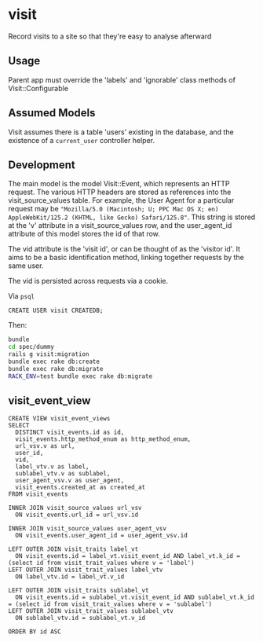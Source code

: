visit
=====

Record visits to a site so that they're easy to analyse afterward

Usage
-----

Parent app must override the 'labels' and 'ignorable' class methods of
Visit::Configurable

Assumed Models
--------------

Visit assumes there is a table 'users' existing in the database, and the
existence of a <code>current_user</code> controller helper.

Development
-----------

The main model is the model Visit::Event, which represents an HTTP request. The
various HTTP headers are stored as references into the visit_source_values
table. For example, the User Agent for a particular request may be
<code>"Mozilla/5.0 (Macintosh; U; PPC Mac OS X; en) AppleWebKit/125.2 (KHTML,
like Gecko) Safari/125.8"</code>. This string is stored at the 'v' attribute in
a visit_source_values row, and the user_agent_id attribute of this model stores
the id of that row.

The vid attribute is the 'visit id', or can be thought of as the 'visitor id'.
It aims to be a basic identification method, linking together requests by the
same user.

The vid is persisted across requests via a cookie.

Via <code>psql</code>
```psql
CREATE USER visit CREATEDB;
```

Then:
```bash
bundle
cd spec/dummy
rails g visit:migration
bundle exec rake db:create
bundle exec rake db:migrate
RACK_ENV=test bundle exec rake db:migrate
```

visit_event_view
----------------

    CREATE VIEW visit_event_views
    SELECT
      DISTINCT visit_events.id as id,
      visit_events.http_method_enum as http_method_enum,
      url_vsv.v as url,
      user_id,
      vid,
      label_vtv.v as label,
      sublabel_vtv.v as sublabel,
      user_agent_vsv.v as user_agent,
      visit_events.created_at as created_at
    FROM visit_events
    
    INNER JOIN visit_source_values url_vsv
      ON visit_events.url_id = url_vsv.id
    
    INNER JOIN visit_source_values user_agent_vsv
      ON visit_events.user_agent_id = user_agent_vsv.id
    
    LEFT OUTER JOIN visit_traits label_vt
      ON visit_events.id = label_vt.visit_event_id AND label_vt.k_id = (select id from visit_trait_values where v = 'label')
    LEFT OUTER JOIN visit_trait_values label_vtv
      ON label_vtv.id = label_vt.v_id
    
    LEFT OUTER JOIN visit_traits sublabel_vt
      ON visit_events.id = sublabel_vt.visit_event_id AND sublabel_vt.k_id = (select id from visit_trait_values where v = 'sublabel')
    LEFT OUTER JOIN visit_trait_values sublabel_vtv
      ON sublabel_vtv.id = sublabel_vt.v_id
    
    ORDER BY id ASC
